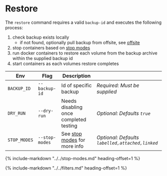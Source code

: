# Restore

The `restore` command requires a valid `backup-id` and executes the following process:

1. check backup exists locally
    * if not found, optionally pull backup from offsite, see [offsite](../offsite.md)
1. stop containers based on [stop modes](#stop_modes)
1. run docker containers to restore each volume from the backup archive within the supplied backup id
1. start containers as each volumes restore completes

|Env|Flag|Description||
|-|-|-|-|
|`BACKUP_ID`|`--backup-id`|Id of specific backup|_Required: Must be supplied_|
|`DRY_RUN`|`--dry-run`|Needs disabling once completed testing|_Optional: Defaults `true`_|
|`STOP_MODES`|`--stop-modes`|See [stop modes](#stop_modes) for more info|_Optional: Defaults `labelled,attached,linked`_|

{%
    include-markdown "../../stop-modes.md"
    heading-offset=1
%}

{%
    include-markdown "../../filters.md"
    heading-offset=1
%}
